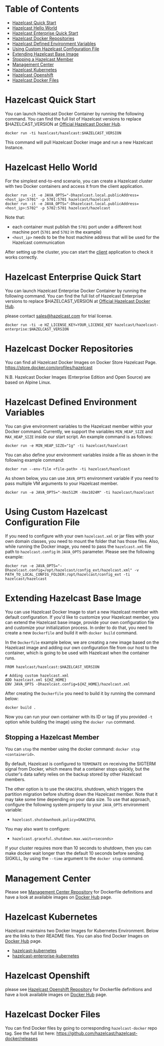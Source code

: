 # Table of Contents

* [Hazelcast Quick Start](#hazelcast-quick-start)
* [Hazelcast Hello World](#hazelcast-hello-world)
* [Hazelcast Enterprise Quick Start](#hazelcast-enterprise-quick-start)
* [Hazelcast Docker Repositories](#hazelcast-docker-repositories)
* [Hazelcast Defined Environment Variables](#setting-environment-variables)
* [Using Custom Hazelcast Configuration File](#using-custom-hazelcast-configuration-file)
* [Extending Hazelcast Base Image](#extending-hazelcast-base-image)
* [Stopping a Hazelcast Member](#stopping-a-hazelcast-member)
* [Management Center](#management-center)
* [Hazelcast Kubernetes](#hazelcast-kubernetes)
* [Hazelcast Openshift](#hazelcast-openshift)
* [Hazelcast Docker Files](#hazelcast-docker-files)


# Hazelcast Quick Start

You can launch Hazelcast Docker Container by running the following command. You can find the full list of Hazelcast versions to replace $HAZELCAST_VERSION at [Official Hazelcast Docker Hub](https://store.docker.com/community/images/hazelcast/hazelcast/tags).

```
docker run -ti hazelcast/hazelcast:$HAZELCAST_VERSION
```
This command will pull Hazelcast Docker image and run a new Hazelcast Instance.

# Hazelcast Hello World

For the simplest end-to-end scenario, you can create a Hazelcast cluster with two Docker containers and access it from the client application.

```
docker run -it -e JAVA_OPTS="-Dhazelcast.local.publicAddress=<host_ip>:5701" -p 5701:5701 hazelcast/hazelcast
docker run -it -e JAVA_OPTS="-Dhazelcast.local.publicAddress=<host_ip>:5702" -p 5702:5701 hazelcast/hazelcast 
```

Note that:
* each container must publish the `5701` port under a different host machine port (`5701` and `5702` in the example)
* `<host_ip>` needs to be the host machine address that will be used for the Hazelcast communication

After setting up the cluster, you can start the [client](https://github.com/hazelcast/hazelcast-code-samples/tree/master/clients/basic) application to check it works correctly.

# Hazelcast Enterprise Quick Start

You can launch Hazelcast Enterprise Docker Container by running the following command. You can find the full list of Hazelcast Enterprise versions to replace $HAZELCAST_VERSION at [Official Hazelcast Docker Hub](https://store.docker.com/community/images/hazelcast/hazelcast-enterprise/tags).

please contact sales@hazelcast.com for trial license.

```
docker run -ti -e HZ_LICENSE_KEY=YOUR_LICENSE_KEY hazelcast/hazelcast-enterprise:$HAZELCAST_VERSION
```

# Hazelcast Docker Repositories

You can find all Hazelcast Docker Images on Docker Store Hazelcast Page.
https://store.docker.com/profiles/hazelcast

N.B. Hazelcast Docker Images (Enterprise Edition and Open Source) are based on Alpine Linux.

# Hazelcast Defined Environment Variables

You can give environment variables to the Hazelcast member within your Docker command. Currently, we support the variables  `MIN_HEAP_SIZE` and `MAX_HEAP_SIZE` inside our start script. An example command is as follows:

```
docker run -e MIN_HEAP_SIZE="1g" -ti hazelcast/hazelcast
```

You can also define your environment variables inside a file as shown in the following example command:

```
docker run --env-file <file-path> -ti hazelcast/hazelcast
```

As shown below, you can use `JAVA_OPTS` environment variable if you need to pass multiple VM arguments to your Hazelcast member.

```
docker run -e JAVA_OPTS="-Xms512M -Xmx1024M" -ti hazelcast/hazelcast
```

# Using Custom Hazelcast Configuration File

If you need to configure with your own `hazelcast.xml` or jar files with your own domain classes, you need to mount the folder that has those files. Also, while running the Docker image, you need to pass the `hazelcast.xml` file path to `hazelcast.config` in `JAVA_OPTS` parameter. Please see the following example:

```
docker run -e JAVA_OPTS="-Dhazelcast.config=/opt/hazelcast/config_ext/hazelcast.xml" -v PATH_TO_LOCAL_CONFIG_FOLDER:/opt/hazelcast/config_ext -ti hazelcast/hazelcast
```

# Extending Hazelcast Base Image

You can use Hazelcast Docker Image to start a new Hazelcast member with default configuration. If you'd like to customize your Hazelcast member, you can extend the Hazelcast base image, provide your own configuration file and customize your initialization process. In order to do that, you need to create a new `Dockerfile` and build it with `docker build` command. 

In the `Dockerfile` example below, we are creating a new image based on the Hazelcast image and adding our own configuration file from our host to the container, which is going to be used with Hazelcast when the container runs.

```
FROM hazelcast/hazelcast:$HAZELCAST_VERSION

# Adding custom hazelcast.xml
ADD hazelcast.xml ${HZ_HOME}
ENV JAVA_OPTS -Dhazelcast.config=${HZ_HOME}/hazelcast.xml
```

After creating the `Dockerfile` you need to build it by running the command below:

```
docker build .
```

Now you can run your own container with its ID or tag (if you provided `-t` option while building the image) using the `docker run` command.

## Stopping a Hazelcast Member

You can `stop` the member using the docker command: `docker stop <containerid>`.

By default, Hazelcast is configured to `TERMINATE` on receiving the SIGTERM signal from Docker, which means that a container stops quickly, but the cluster's data safety relies on the backup stored by other Hazelcast members.

The other option is to use the `GRACEFUL` shutdown, which triggers the partition migration before shutting down the Hazelcast member. Note that it may take some time depending on your data size. To use that approach, configure the following system property to your `JAVA_OPTS` environment variable:

- `hazelcast.shutdownhook.policy=GRACEFUL`

You may also want to configure:
- `hazelcast.graceful.shutdown.max.wait=<seconds>`

If your cluster requires more than 10 seconds to shutdown, then you can make docker wait longer than the default 10 seconds before sending SIGKILL, by using the `--time` argument to the `docker stop` command.

# Management Center

Please see [Management Center Repository](https://github.com/hazelcast/management-center-docker) for Dockerfile definitions and have a look at available images on [Docker Hub](https://store.docker.com/profiles/hazelcast) page.

# Hazelcast Kubernetes

Hazelcast maintains two Docker Images for Kubernetes Environment. Below are the links to their README files. You can also find Docker Images on [Docker Hub](https://store.docker.com/profiles/hazelcast) page.

* [hazelcast-kubernetes](https://github.com/hazelcast/hazelcast-docker/blob/master/hazelcast-kubernetes/README.md)
* [hazelcast-enterprise-kubernetes](https://github.com/hazelcast/hazelcast-docker/blob/master/hazelcast-enterprise-kubernetes/README.md)

# Hazelcast Openshift

please see [Hazelcast Openshift Repository](https://github.com/hazelcast/hazelcast-openshift) for Dockerfile definitions and have a look available images on [Docker Hub](https://store.docker.com/profiles/hazelcast) page.

# Hazelcast Docker Files

You can find Docker files by going to corresponding `hazelcast-docker` repo tag.
See the full list here: https://github.com/hazelcast/hazelcast-docker/releases
